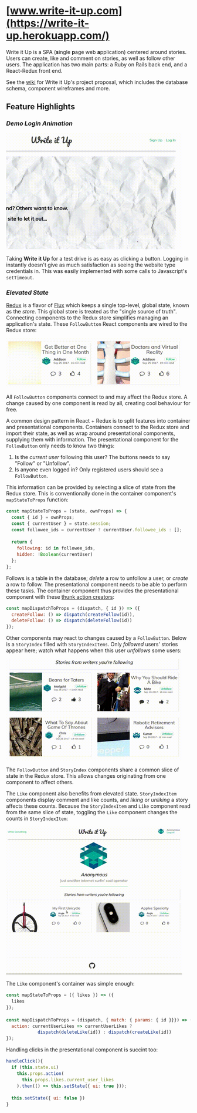 # [www.write-it-up.com](https://write-it-up.herokuapp.com/)

Write it Up is a SPA (**s**ingle **p**age web **a**pplication) centered around stories. Users can create, like and comment on stories, as well as follow other users. The application has two main parts: a Ruby on Rails back end, and a React-Redux front end.

See the [wiki](https://github.com/candyapplecorn/discourse/wiki) for Write it Up's project proposal, which includes the database schema, component wireframes and more.

## Feature Highlights

### _Demo Login Animation_

![followToggle](wiki/assets/readme-media/demoLogin.gif)

Taking __Write it Up__ for a test drive is as easy as clicking a button. Logging in instantly doesn't give as much satisfaction as seeing the website type credentials in. This was easily implemented with some calls to Javascript's ```setTimeout```.

### _Elevated State_
[Redux](http://redux.js.org/) is a flavor of [Flux](https://facebook.github.io/flux/) which keeps a single top-level, global state, known as the _store_. This global store is treated as the "single source of truth". Connecting components to the Redux store simplifies managing an application's state. These ```FollowButton``` React components are wired to the Redux store:

![followToggle](wiki/assets/readme-media/followToggle.gif)

All ```FollowButton``` components connect to and may affect the Redux store. A change caused by one component is read by all, creating cool behaviour for free.

A common design pattern in React + Redux is to split features into container and presentational components. Containers connect to the Redux store and import their state, as well as wrap around presentational components, supplying them with information. The presentational component for the ```FollowButton``` only needs to know two things:

1. Is the _current user_ following this user? The buttons needs to say "Follow" or "Unfollow".
2. Is anyone even logged in? Only registered users should see a ```FollowButton```.

This information can be provided by selecting a slice of state from the Redux store. This is conventionally done in the container component's ```mapStateToProps``` function:

```js
const mapStateToProps = (state, ownProps) => {
  const { id } = ownProps;
  const { currentUser } = state.session;
  const followee_ids = currentUser ? currentUser.followee_ids : [];

  return {
    following: id in followee_ids,
    hidden: !Boolean(currentUser)
  };
};
```

Follows is a table in the database; _delete_ a row to unfollow a user, or _create_ a row to follow. The presentational component needs to be able to perform these tasks. The container component thus provides the presentational component with these [thunk action creators](https://stackoverflow.com/questions/35411423/how-to-dispatch-a-redux-action-with-a-timeout/35415559#35415559):

```js
const mapDispatchToProps = (dispatch, { id }) => ({
  createFollow: () => dispatch(createFollow(id)),
  deleteFollow: () => dispatch(deleteFollow(id))
});
```

Other components may react to changes caused by a ```FollowButton```. Below is a ```StoryIndex``` filled with ```StoryIndexItems```. Only _followed_ users' stories appear here; watch what happens when this user _unfollows_ some users:

![unFollow](wiki/assets/readme-media/unFollow2.gif)

The ```FollowButton``` and ```StoryIndex``` components share a common slice of state in the Redux store. This allows changes originating from one component to affect others.

The ```Like``` component also benefits from elevated state. ```StoryIndexItem``` components display comment and like counts, and _liking_ or _unliking_ a story affects these counts. Because the ```StoryIndexItem``` and ```Like``` component read from the same slice of state, toggling the ```Like``` component changes the counts in ```StoryIndexItem```:

![like](wiki/assets/readme-media/like.gif)

The ```Like``` component's container was simple enough:

```js
const mapStateToProps = ({ likes }) => ({
  likes
});

const mapDispatchToProps = (dispatch, { match: { params: { id }}}) => ({
  action: currentUserLikes => currentUserLikes ?
            dispatch(deleteLike(id)) : dispatch(createLike(id))
});
```

Handling clicks in the presentational component is succint too:

```js
handleClick(){
  if (this.state.ui)
    this.props.action(
      this.props.likes.current_user_likes
    ).then(() => this.setState({ ui: true }));

  this.setState({ ui: false })
}
```
